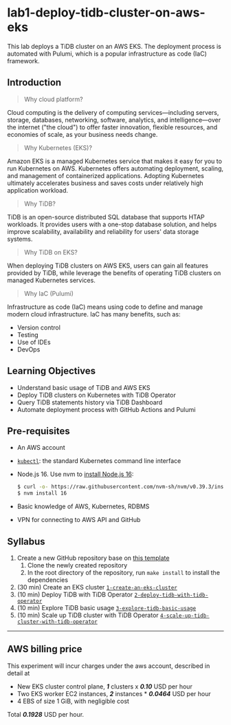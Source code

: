 # lab1-deploy-tidb-cluster-on-aws-eks

This lab deploys a TiDB cluster on an AWS EKS. The deployment process is automated with Pulumi, which is a popular
infrastructure as code (IaC) framework.

## Introduction

> Why cloud platform?

Cloud computing is the delivery of computing services—including servers, storage, databases, networking, software,
analytics, and intelligence—over the internet ("the cloud") to offer faster innovation, flexible resources, and
economies of scale, as your business needs change.

> Why Kubernetes (EKS)?

Amazon EKS is a managed Kubernetes service that makes it easy for you to run Kubernetes on AWS. Kubernetes offers
automating deployment, scaling, and management of containerized applications. Adopting Kubernetes ultimately accelerates
business and saves costs under relatively high application workload.

> Why TiDB?

TiDB is an open-source distributed SQL database that supports HTAP workloads. It provides users with a one-stop database
solution, and helps improve scalability, availability and reliability for users' data storage systems.

> Why TiDB on EKS?

When deploying TiDB clusters on AWS EKS, users can gain all features provided by TiDB, while leverage the benefits of
operating TiDB clusters on managed Kubernetes services.

> Why IaC (Pulumi)

Infrastructure as code (IaC) means using code to define and manage modern cloud infrastructure. IaC has many benefits,
such as:

- Version control
- Testing
- Use of IDEs
- DevOps

## Learning Objectives

- Understand basic usage of TiDB and AWS EKS
- Deploy TiDB clusters on Kubernetes with TiDB Operator
- Query TiDB statements history via TiDB Dashboard
- Automate deployment process with GitHub Actions and Pulumi

## Pre-requisites

- An AWS account
- [`kubectl`](https://kubernetes.io/docs/tasks/tools/install-kubectl/): the standard Kubernetes command line interface
- Node.js 16. Use nvm to [install Node.js 16](https://github.com/nvm-sh/nvm#installing-and-updating):

  ```bash
  $ curl -o- https://raw.githubusercontent.com/nvm-sh/nvm/v0.39.3/install.sh | bash
  $ nvm install 16
  ```

- Basic knowledge of AWS, Kubernetes, RDBMS
- VPN for connecting to AWS API and GitHub

## Syllabus

1. Create a new GitHub repository base on [this template](https://github.com/vldbss-2023/lab1-deploy-tidb-cluster-on-aws-eks)
   1. Clone the newly created repository
   2. In the root directory of the repository, run `make install` to install the dependencies
2. (30 min) Create an EKS cluster [`1-create-an-eks-cluster`](./1-create-an-eks-cluster/README.md)
3. (10 min) Deploy TiDB with TiDB
   Operator [`2-deploy-tidb-with-tidb-operator`](./2-deploy-tidb-with-tidb-operator/README.md)
4. (10 min) Explore TiDB basic usage [`3-explore-tidb-basic-usage`](./3-explore-tidb-basic-usage/README.md)
5. (10 min) Scale up TiDB cluster with TiDB
   Operator [`4-scale-up-tidb-cluster-with-tidb-operator`](./4-scale-up-tidb-cluster-with-tidb-operator/README.md)

---

## AWS billing price

This experiment will incur charges under the aws account, described in detail at

- New EKS cluster control plane, **_1_** clusters x **_0.10_** USD per hour
- Two EKS worker EC2 instances, **_2_** instances * **_0.0464_** USD per hour
- 4 EBS of size 1 GiB, with negligible cost

Total **_0.1928_** USD per hour.
